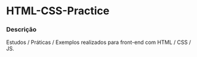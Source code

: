# HTML-CSS-Practice

### Descrição
Estudos / Práticas / Exemplos realizados para front-end com HTML / CSS / JS.
